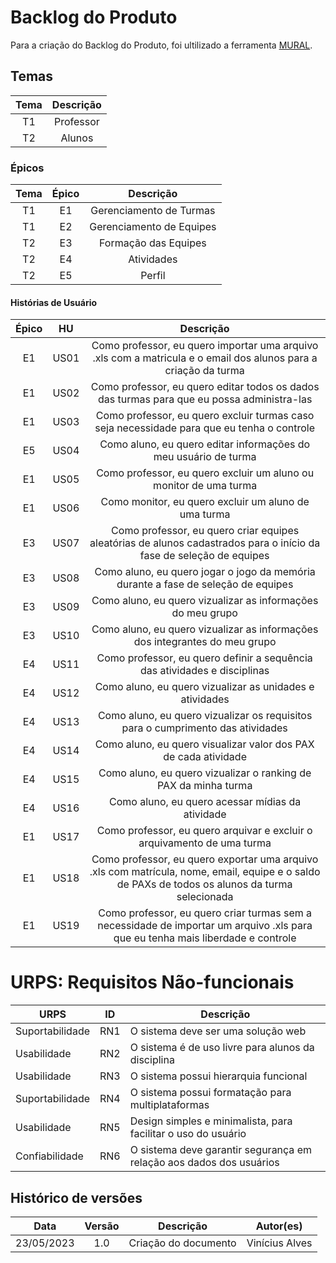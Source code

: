 # Backlog do Produto
Para a criação do Backlog do Produto, foi ultilizado a ferramenta [MURAL](https://app.mural.co/invitation/mural/reqbacklog0444/1683932566864?sender=uf7e1660760d0a1d8cb2e3880&key=0b05e724-71e6-467f-bd58-573228f58888).

## Temas
| Tema  | Descrição |
|:--:|:---------:|
| T1 | Professor |
| T2 |   Alunos  |

### Épicos
|Tema| Épico| Descrição |
|:-: |:----:| :-----------------------: |
| T1 |  E1  | Gerenciamento de Turmas   |
| T1 |  E2  | Gerenciamento de Equipes  |
| T2 |  E3  | Formação das Equipes      |
| T2 |  E4  | Atividades                |
| T2 |  E5  | Perfil                    |

#### Histórias de Usuário
|Épico |  HU  | Descrição |
|:----:|:----:| :-----------------------: |
|  E1  | US01 | Como professor, eu quero importar uma arquivo .xls com a matricula e o email dos alunos para a criação da turma                                 |
|  E1  | US02 | Como professor, eu quero editar todos os dados das turmas para que eu possa administra-las                                                      |
|  E1  | US03 | Como professor, eu quero excluir turmas caso seja necessidade para que eu tenha o controle                                                      |
|  E5  | US04 | Como aluno, eu quero editar informações do meu usuário de turma                                                                                 |
|  E1  | US05 | Como professor, eu quero excluir um aluno ou monitor de uma turma                                                                               |
|  E1  | US06 | Como monitor, eu quero excluir um aluno de uma turma                                                                                            |
|  E3  | US07 | Como professor, eu quero criar equipes aleatórias de alunos cadastrados para o início da fase de seleção de equipes                             |
|  E3  | US08 | Como aluno, eu quero jogar o jogo da memória durante a fase de seleção de equipes                                                                |
|  E3  | US09 | Como aluno, eu quero vizualizar as informações do meu grupo                                                                                     |
|  E3  | US10 | Como aluno, eu quero vizualizar as informações dos integrantes do meu grupo                                                                     |
|  E4  | US11 | Como professor, eu quero definir a sequência das atividades e disciplinas                                                                       |
|  E4  | US12 | Como aluno, eu quero vizualizar as unidades e atividades                                                                                        |
|  E4  | US13 | Como aluno, eu quero vizualizar os requisitos para o cumprimento das atividades                                                                 |
|  E4  | US14 | Como aluno, eu quero visualizar valor dos PAX de cada atividade                                                                                 |
|  E4  | US15 | Como aluno, eu quero vizualizar o ranking de PAX da minha turma                                                                                 |
|  E4  | US16 | Como aluno, eu quero acessar mídias da atividade                                                                                                |
|  E1  | US17 | Como professor, eu quero arquivar e excluir o arquivamento de uma turma                                                                         |
|  E1  | US18 | Como professor, eu quero exportar uma arquivo .xls com matrícula, nome, email, equipe e o saldo de PAXs de todos os alunos da turma selecionada |
|  E1  | US19 | Como professor, eu quero criar turmas sem a necessidade de importar um arquivo .xls para que eu tenha mais liberdade e controle                 |

# URPS: Requisitos Não-funcionais
| URPS            | ID  | Descrição                                                           |
| --------------- | --- | ------------------------------------------------------------------- |
| Suportabilidade | RN1 | O sistema deve ser uma solução web                                  |
| Usabilidade     | RN2 | O sistema é de uso livre para alunos da disciplina                  |
| Usabilidade     | RN3 | O sistema possui hierarquia funcional                               |
| Suportabilidade | RN4 | O sistema possui formatação para multiplataformas                   |
| Usabilidade     | RN5 | Design simples e minimalista, para facilitar o uso do usuário       |
| Confiabilidade  | RN6 | O sistema deve garantir segurança em relação aos dados dos usuários |

## Histórico de versões
|  Data | Versão | Descrição | Autor(es) |
| :--------: | :----: | :------------------: | :------------: |
| 23/05/2023 |  1.0   | Criação do documento | Vinícius Alves |
